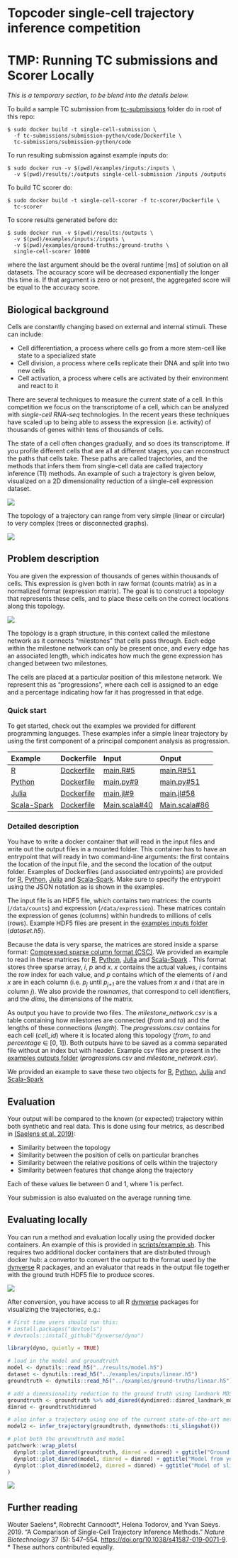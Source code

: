 Topcoder single-cell trajectory inference competition
================

# TMP: Running TC submissions and Scorer Locally
_This is a temporary section, to be blend into the details below._

To build a sample TC submission from [tc-submissions](../tc-submissions) folder
do in root of this repo:
```
$ sudo docker build -t single-cell-submission \
  -f tc-submissions/submission-python/code/Dockerfile \
  tc-submissions/submission-python/code
```
To run resulting submission against example inputs do:
```
$ sudo docker run -v $(pwd)/examples/inputs:/inputs \
  -v $(pwd)/results/:/outputs single-cell-submission /inputs /outputs
```
To build TC scorer do:
```
$ sudo docker build -t single-cell-scorer -f tc-scorer/Dockerfile \
  tc-scorer
```
To score results generated before do:
```
$ sudo docker run -v $(pwd)/results:/outputs \
  -v $(pwd)/examples/inputs:/inputs \
  -v $(pwd)/examples/ground-truths:/ground-truths \
  single-cell-scorer 10000
```
where the last argument should be the overal runtime [ms] of solution on all
datasets. The accuracy score will be decreased exponentially the longer this
time is. If that argument is zero or not present, the aggregated score will
be equal to the accuracy score.

## Biological background

Cells are constantly changing based on external and internal stimuli.
These can include:

  - Cell differentiation, a process where cells go from a more stem-cell
    like state to a specialized state
  - Cell division, a process where cells replicate their DNA and split
    into two new cells
  - Cell activation, a process where cells are activated by their
    environment and react to it

There are several techniques to measure the current state of a cell. In
this competition we focus on the transcriptome of a cell, which can be
analyzed with *single-cell RNA-seq* technologies. In the recent years
these techniques have scaled up to being able to assess the expression
(i.e. activity) of thousands of genes within tens of thousands of cells.

The state of a cell often changes gradually, and so does its
transcriptome. If you profile different cells that are all at different
stages, you can reconstruct the paths that cells take. These paths are
called trajectories, and the methods that infers them from single-cell
data are called trajectory inference (TI) methods. An example of such a
trajectory is given below, visualized on a 2D dimensionality reduction
of a single-cell expression dataset.

![](description_files/figure-gfm/unnamed-chunk-2-1.png)<!-- -->

The topology of a trajectory can range from very simple (linear or
circular) to very complex (trees or disconnected graphs).

![](description_files/figure-gfm/unnamed-chunk-3-1.png)<!-- -->

## Problem description

You are given the expression of thousands of genes within thousands of
cells. This expression is given both in raw format (counts matrix) as in
a normalized format (expression matrix). The goal is to construct a
topology that represents these cells, and to place these cells on the
correct locations along this topology.

![](img/input_output.png)

The topology is a graph structure, in this context called the milestone
network as it connects “milestones” that cells pass through. Each edge
within the milestone network can only be present once, and every edge
has an associated length, which indicates how much the gene expression
has changed between two milestones.

The cells are placed at a particular position of this milestone network.
We represent this as “progressions”, where each cell is assigned to an
edge and a percentage indicating how far it has progressed in that edge.

### Quick start

To get started, check out the examples we provided for different
programming languages. These examples infer a simple linear trajectory
by using the first component of a principal component analysis as
progression.

| Example                                          | Dockerfile                                                 | Input                                                              | Onput                                                              |
| :----------------------------------------------- | :--------------------------------------------------------- | :----------------------------------------------------------------- | :----------------------------------------------------------------- |
| [R](../containers/methods/r)                     | [Dockerfile](../containers/methods/r/Dockerfile)           | [main.R\#5](../containers/methods/r/main.R#L5)                     | [main.R\#51](../containers/methods/r/main.R#L51)                   |
| [Python](../containers/methods/python)           | [Dockerfile](../containers/methods/python/Dockerfile)      | [main.py\#9](../containers/methods/python/main.py#L9)              | [main.py\#51](../containers/methods/python/main.py#L51)            |
| [Julia](../containers/methods/julia)             | [Dockerfile](../containers/methods/julia/Dockerfile)       | [main.jl\#9](../containers/methods/julia/main.jl#L9)               | [main.jl\#58](../containers/methods/julia/main.jl#L58)             |
| [Scala-Spark](../containers/methods/scala-spark) | [Dockerfile](../containers/methods/scala-spark/Dockerfile) | [Main.scala\#40](../containers/methods/scala-spark/Main.scala#L40) | [Main.scala\#86](../containers/methods/scala-spark/Main.scala#L86) |

### Detailed description

You have to write a docker container that will read in the input files
and write out the output files in a mounted folder. This container has
to have an entrypoint that will ready in two command-line arguments: the
first contains the location of the input file, and the second the
location of the output folder. Examples of Dockerfiles (and associated
entrypoints) are provided for [R](../containers/methods/r/Dockerfile),
[Python](../containers/methods/python/Dockerfile),
[Julia](../containers/methods/julia/Dockerfile) and
[Scala-Spark](../containers/methods/scala-spark/Dockerfile). Make sure
to specify the entrypoint using the JSON notation as is shown in the
examples.

The input file is an HDF5 file, which contains two matrices: the counts
(`/data/counts`) and expression (`/data/expression`). These matrices
contain the expression of genes (columns) within hundreds to millions of
cells (rows). Example HDF5 files are present in the [examples inputs
folder](../examples/inputs) (*dataset.h5*).

Because the data is very sparse, the matrices are stored inside a sparse
format: [Compressed sparse column format
(CSC)](https://docs.scipy.org/doc/scipy/reference/generated/scipy.sparse.csc_matrix.html).
We provided an example to read in these matrices for
[R](../containers/methods/r/main.R#L5),
[Python](../containers/methods/python/main.py#L9),
[Julia](../containers/methods/julia/main.jl#L9) and
[Scala-Spark](../containers/methods/scala-spark/Main.scala#L40) . This
format stores three sparse array, *i*, *p* and *x*. *x* contains the
actual values, *i* contains the row index for each value, and *p*
contains which of the elements of *i* and *x* are in each column (i.e.
*p*<sub><i>j</i></sub> until *p*<sub><i>j+1</i></sub> are the values
from *x* and *i* that are in column *j*). We also provide the
*rownames*, that correspond to cell identifiers, and the *dims*, the
dimensions of the matrix.

As output you have to provide two files. The *milestone\_network.csv* is
a table containing how milestones are connected (*from* and *to*) and
the lengths of these connections (*length*). The *progressions.csv*
contains for each cell (*cell\_id*) where it is located along this
topology (*from*, *to* and *percentage* ∈ \[0, 1\]). Both outputs have
to be saved as a comma separated file without an index but with header.
Example csv files are present in the [examples outputs
folder](../examples/outputs) (*progressions.csv* and
*milestone\_network.csv*).

We provided an example to save these two objects for
[R](../containers/methods/r/main.R#L51),
[Python](../containers/methods/python/main.py#L51),
[Julia](../containers/methods/julia/main.jl#L58) and
[Scala-Spark](../containers/methods/scala-spark/Main.scala#L86)

## Evaluation

Your output will be compared to the known (or expected) trajectory
within both synthetic and real data. This is done using four metrics, as
described in [(Saelens et
al. 2019)](https://doi.org/10.1038/s41587-019-0071-9):

  - Similarity between the topology
  - Similarity between the position of cells on particular branches
  - Similarity between the relative positions of cells within the
    trajectory
  - Similarity between features that change along the trajectory

Each of these values lie between 0 and 1, where 1 is perfect.

Your submission is also evaluated on the average running time.

## Evaluating locally

You can run a method and evaluation locally using the provided docker
containers. An example of this is provided in
[scripts/example.sh](../scripts/example.sh). This requires two
additional docker containers that are distributed through docker hub: a
convertor to convert the output to the format used by the
[dynverse](https://dynverse.org) R packages, and an evaluator that reads
in the output file together with the ground truth HDF5 file to produce
scores.

![](img/containers.png)

After conversion, you have access to all R
[dynverse](https://dynverse.org) packages for visualizing the
trajectories, e.g.:

``` r
# First time users should run this:
# install.packages("devtools")
# devtools::install_github("dynverse/dyno")

library(dyno, quietly = TRUE)

# load in the model and groundtruth
model <- dynutils::read_h5("../results/model.h5")
dataset <- dynutils::read_h5("../examples/inputs/linear.h5")
groundtruth <- dynutils::read_h5("../examples/ground-truths/linear.h5")

# add a dimensionality reduction to the ground truth using landmark MDS
groundtruth <- groundtruth %>% add_dimred(dyndimred::dimred_landmark_mds)
dimred <- groundtruth$dimred

# also infer a trajectory using one of the current state-of-the-art methods, e.g. slingshot
model2 <- infer_trajectory(groundtruth, dynmethods::ti_slingshot())

# plot both the groundtruth and model
patchwork::wrap_plots(
  dynplot::plot_dimred(groundtruth, dimred = dimred) + ggtitle("Ground truth"),
  dynplot::plot_dimred(model, dimred = dimred) + ggtitle("Model from your method"),
  dynplot::plot_dimred(model2, dimred = dimred) + ggtitle("Model of slingshot")
)
```

![](description_files/figure-gfm/unnamed-chunk-7-1.png)<!-- -->

## Further reading

<div id="refs" class="references">

<div id="ref-Saelens_Cannoodt_Todorov_Saeys_2019">

Wouter Saelens\*, Robrecht Cannoodt\*, Helena Todorov, and Yvan Saeys.
2019. “A Comparison of Single-Cell Trajectory Inference Methods.”
*Nature Biotechnology* 37 (5): 547–554.
<https://doi.org/10.1038/s41587-019-0071-9>. \* These authors contributed equally.

</div>

</div>
